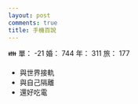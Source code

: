 ```yaml
---
layout: post
comments: true
title: 手機百說
---
```


:family: 單： -21 婚： 744 年： 311 旅： 177

- 與世界接軌
- 與自己隔離
- 還好吃電

